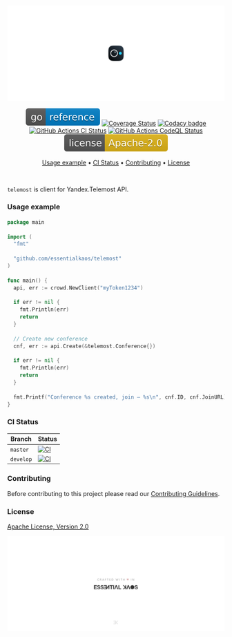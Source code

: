 <p align="center"><a href="#readme"><img src=".github/images/card.svg"/></a></p>

<p align="center">
  <a href="https://kaos.sh/g/telemost"><img src=".github/images/godoc.svg"/></a>
  <a href="https://kaos.sh/c/telemost"><img src="https://kaos.sh/c/telemost.svg" alt="Coverage Status" /></a>
  <a href="https://kaos.sh/y/telemost"><img src="https://kaos.sh/y/df079c09ea4a4471aeabaebf960fa194.svg" alt="Codacy badge" /></a>
  <a href="https://kaos.sh/w/telemost/ci"><img src="https://kaos.sh/w/telemost/ci.svg" alt="GitHub Actions CI Status" /></a>
  <a href="https://kaos.sh/w/telemost/codeql"><img src="https://kaos.sh/w/telemost/codeql.svg" alt="GitHub Actions CodeQL Status" /></a>
  <a href="#license"><img src=".github/images/license.svg"/></a>
</p>

<p align="center"><a href="#usage-example">Usage example</a> • <a href="#ci-status">CI Status</a> • <a href="#contributing">Contributing</a> • <a href="#license">License</a></p>

<br/>

`telemost` is client for Yandex.Telemost API.

### Usage example

```go
package main

import (
  "fmt"

  "github.com/essentialkaos/telemost"
)

func main() {
  api, err := crowd.NewClient("myToken1234")

  if err != nil {
    fmt.Println(err)
    return
  }

  // Create new conference
  cnf, err := api.Create(&telemost.Conference{})

  if err != nil {
    fmt.Println(err)
    return
  }

  fmt.Printf("Conference %s created, join — %s\n", cnf.ID, cnf.JoinURL)
}
```

### CI Status

| Branch | Status |
|--------|----------|
| `master` | [![CI](https://kaos.sh/w/telemost/ci.svg?branch=master)](https://kaos.sh/w/telemost/ci?query=branch:master) |
| `develop` | [![CI](https://kaos.sh/w/telemost/ci.svg?branch=develop)](https://kaos.sh/w/telemost/ci?query=branch:develop) |

### Contributing

Before contributing to this project please read our [Contributing Guidelines](https://github.com/essentialkaos/.github/blob/master/CONTRIBUTING.md).

### License

[Apache License, Version 2.0](http://www.apache.org/licenses/LICENSE-2.0)

<p align="center"><a href="https://kaos.dev"><img src="https://raw.githubusercontent.com/essentialkaos/.github/refs/heads/master/images/ekgh.svg"/></a></p>

